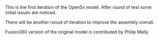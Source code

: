 This is the first iteration of the Open5x model.
After round of test some initial issues are noticed.

There will be another ronud of iteration to improve the assembly overall.

Fusion360 version of the original model is contributed by Philip Mally.
